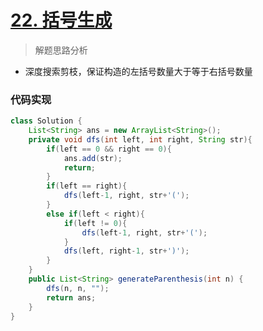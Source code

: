 # [22. 括号生成](https://leetcode-cn.com/problems/generate-parentheses/)

> 解题思路分析

- 深度搜索剪枝，保证构造的左括号数量大于等于右括号数量


### 代码实现


~~~java
class Solution {
    List<String> ans = new ArrayList<String>();
    private void dfs(int left, int right, String str){
        if(left == 0 && right == 0){
            ans.add(str);
            return;
        }
        if(left == right){
            dfs(left-1, right, str+'(');
        }
        else if(left < right){
            if(left != 0){
                dfs(left-1, right, str+'(');
            }
            dfs(left, right-1, str+')');
        }
    }
    public List<String> generateParenthesis(int n) {
        dfs(n, n, "");
        return ans;
    }
}
~~~

